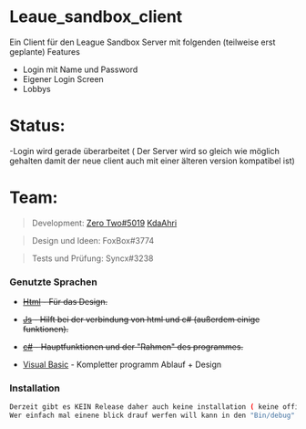 
# Leaue_sandbox_client

Ein Client für den League Sandbox Server mit folgenden (teilweise erst geplante) Features
  - Login mit Name und Password
  - Eigener Login Screen
  - Lobbys

# Status:
  -Login wird gerade überarbeitet ( Der Server wird so gleich wie möglich gehalten damit der neue client auch mit einer älteren version kompatibel ist)
  


# Team:
> Development:
> [Zero Two#5019](https://discord.gg/yxh7wpR)
> [KdaAhri](https://twitter.com/kdaahri)

> Design und Ideen:
> FoxBox#3774

> Tests und Prüfung:
> Syncx#3238

### Genutzte Sprachen

* ~~[Html](https://de.wikipedia.org/wiki/Hypertext_Markup_Language) - Für das Design.~~
* ~~[Js](https://de.wikipedia.org/wiki/JavaScript) - Hilft bei der verbindung von html und c# (außerdem einige funktionen).~~
* ~~[c#](https://de.wikipedia.org/wiki/C-Sharp) - Hauptfunktionen und der "Rahmen" des programmes.~~

* [Visual Basic](https://de.wikipedia.org/wiki/Visual_Basic) - Kompletter programm Ablauf + Design
### Installation

```sh
Derzeit gibt es KEIN Release daher auch keine installation ( keine offizielle)
Wer einfach mal einene blick drauf werfen will kann in den "Bin/debug" ordner gehen dort liegt eine exe :)
```

